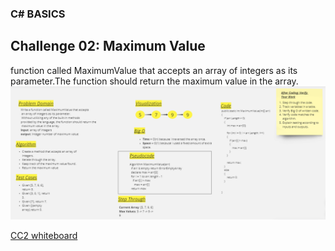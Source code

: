 ### C# BASICS
## Challenge 02: Maximum Value
function called MaximumValue that accepts an array of integers as its parameter.The function should return the maximum value in the array.
![CC2 whiteboard](https://github.com/ReemLSHHSM/challenges-and-data-structures/blob/master/C%23BASICS/Maximum/CC2.PNG?raw=true)


[CC2 whiteboard](https://github.com/ReemLSHHSM/challenges-and-data-structures/blob/master/C%23BASICS/Maximum/CC2.PNG?raw=true "Visit CC02")
